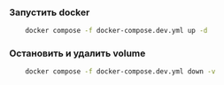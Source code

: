 ### Запустить docker

```bash
    docker compose -f docker-compose.dev.yml up -d
```

### Остановить и удалить volume

```bash
    docker compose -f docker-compose.dev.yml down -v
```
